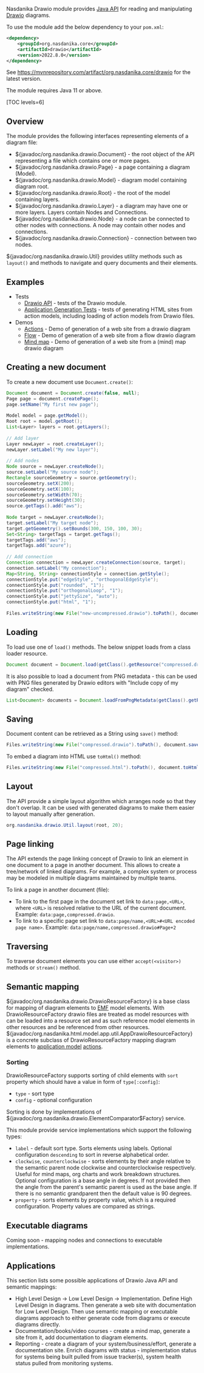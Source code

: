 Nasdanika Drawio module provides [Java API](https://docs.nasdanika.org/modules/core/modules/drawio/apidocs/org.nasdanika.drawio/module-summary.html) for reading and manipulating [Drawio](https://www.diagrams.net/) diagrams.

To use the module add the below dependency to your ``pom.xml``:

```xml
<dependency>
	<groupId>org.nasdanika.core</groupId>
	<artifactId>drawio</artifactId>
	<version>2022.8.0</version>
</dependency>
```

See https://mvnrepository.com/artifact/org.nasdanika.core/drawio for the latest version.

The module requires Java 11 or above.

[TOC levels=6]

## Overview

The module provides the following interfaces representing elements of a diagram file:

* ${javadoc/org.nasdanika.drawio.Document} - the root object of the API representing a file which contains one or more pages.
* ${javadoc/org.nasdanika.drawio.Page} - a page containing a diagram (Model).
* ${javadoc/org.nasdanika.drawio.Model} - diagram model containing diagram root.
* ${javadoc/org.nasdanika.drawio.Root} - the root of the model containing layers.
* ${javadoc/org.nasdanika.drawio.Layer} - a diagram may have one or more layers. Layers contain Nodes and Connections.
* ${javadoc/org.nasdanika.drawio.Node} - a node can be connected to other nodes with connections. A node may contain other nodes and connections.
* ${javadoc/org.nasdanika.drawio.Connection} - connection between two nodes. 

${javadoc/org.nasdanika.drawio.Util} provides utility methods such as ``layout()`` and methods to navigate and query documents and their elements.

## Examples

* Tests
    * [Drawio API](https://github.com/Nasdanika/core/tree/master/drawio/src/test) - tests of the Drawio module.
    * [Application Generation Tests](https://github.com/Nasdanika/html/tree/master/model/app.gen/src/test) - tests of generating HTML sites from action models, including loading of action models from Drawio files.
* Demos
    * [Actions](https://github.com/Nasdanika/demo-drawio-actions) - Demo of generation of a web site from a drawio diagram
    * [Flow](https://github.com/Nasdanika/demo-drawio-flow-actions) - Demo of generation of a web site from a flow drawio diagram
    * [Mind map](https://github.com/Nasdanika/demo-drawio-map) - Demo of generation of a web site from a (mind) map drawio diagram

## Creating a new document

To create a new document use ``Document.create()``:

```java
Document document = Document.create(false, null);
Page page = document.createPage();
page.setName("My first new page");
		
Model model = page.getModel();
Root root = model.getRoot();
List<Layer> layers = root.getLayers();
		
// Add layer
Layer newLayer = root.createLayer();
newLayer.setLabel("My new layer");
				
// Add nodes
Node source = newLayer.createNode();
source.setLabel("My source node");
Rectangle sourceGeometry = source.getGeometry();
sourceGeometry.setX(200);
sourceGeometry.setX(100);
sourceGeometry.setWidth(70);
sourceGeometry.setHeight(30);
source.getTags().add("aws");
				
Node target = newLayer.createNode();
target.setLabel("My target node");
target.getGeometry().setBounds(300, 150, 100, 30);
Set<String> targetTags = target.getTags();
targetTags.add("aws");
targetTags.add("azure");
		
// Add connection 
Connection connection = newLayer.createConnection(source, target);
connection.setLabel("My connection");
Map<String, String> connectionStyle = connection.getStyle();
connectionStyle.put("edgeStyle", "orthogonalEdgeStyle");
connectionStyle.put("rounded", "1");
connectionStyle.put("orthogonalLoop", "1");
connectionStyle.put("jettySize", "auto");
connectionStyle.put("html", "1");
				
Files.writeString(new File("new-uncompressed.drawio").toPath(), document.save(null));
```

## Loading

To load use one of ``load()`` methods. The below snippet loads from a class loader resource.

```java
Document document = Document.load(getClass().getResource("compressed.drawio"));
```

It is also possible to load a document from PNG metadata - this can be used with PNG files generated by Drawio editors with "Include copy of my diagram" checked.

```java
List<Document> documents = Document.loadFromPngMetadata(getClass().getResource("illustration.png"));
```

## Saving

Document content can be retrieved as a String using ``save()`` method:

```java
Files.writeString(new File("compressed.drawio").toPath(), document.save(null));
```

To embed a diagram into HTML use ``toHtml()`` method:

```java
Files.writeString(new File("compressed.html").toPath(), document.toHtml(null, "https://cdn.jsdelivr.net/gh/Nasdanika/drawio@dev/src/main/webapp/js/viewer-static.min.js"));
```

## Layout

The API provide a simple layout algorithm which arranges node so that they don't overlap. 
It can be used with generated diagrams to make them easier to layout manually after generation.

```java
org.nasdanika.drawio.Util.layout(root, 20);
```

## Page linking

The API extends the page linking concept of Drawio to link an element in one document to a page in another document.
This allows to create a tree/network of linked diagrams. For example, a complex system or process may be modeled in multiple diagrams 
maintained by multiple teams.

To link a page in another document (file):

* To link to the first page in the document set link to ``data:page,<URL>``, where ``<URL>`` is resolved relative to the URL of the current document. Example: ``data:page,compressed.drawio``.
* To link to a specific page set link to ``data:page/name,<URL>#<URL encoded page name>``. Example: ``data:page/name,compressed.drawio#Page+2``

## Traversing

To traverse document elements you can use either ``accept(<visitor>)`` methods or ``stream()`` method.

## Semantic mapping

${javadoc/org.nasdanika.drawio.DrawioResourceFactory} is a base class for mapping of diagram elements to [EMF](https://www.eclipse.org/modeling/emf/) model elements. 
With DrawioResourceFactory drawio files are treated as model resources with can be loaded into a resource set and as such reference model elements in other resources and be referenced from other resources.
${javadoc/org.nasdanika.html.model.app.util.AppDrawioResourceFactory} is a concrete subclass of DrawioResourceFactory mapping diagram elements to  [application model](https://docs.nasdanika.org/modules/html/modules/models/modules/app/modules/model/index.html) [actions](https://docs.nasdanika.org/modules/html/modules/models/modules/app/modules/model/Action.html).

### Sorting

DrawioResourceFactory supports sorting of child elements with ``sort`` property which should have a value in form of ``type[:config]``:

* ``type`` - sort type
* ``config`` - optional configuration

Sorting is done by implementations of ${javadoc/org.nasdanika.drawio.ElementComparator$Factory} service.

This module provide service implementations which support the following types:

* ``label`` - default sort type. Sorts elements using labels. Optional configuration ``descending`` to sort in reverse alphabetical order.
* ``clockwise``, ``counterclockwise`` - sorts elements by their angle relative to the semantic parent node clockwise and counterclockwise respectively. Useful for mind maps, org charts and work breakdown structures. Optional configuration is a base angle in degrees. If not provided then the angle from the parent's semantic parent is used as the base angle. If there is no semantic grandparent then the default value is 90 degrees.
* ``property`` - sorts elements by property value, which is a required configuration. Property values are compared as strings.

## Executable diagrams

Coming soon - mapping nodes and connections to executable implementations.

## Applications

This section lists some possible applications of Drawio Java API and semantic mappings:

* High Level Design -> Low Level Design -> Implementation. Define High Level Design in diagrams. Then generate a web site with documentation for Low Level Design. Then use semantic mapping or executable diagrams approach to either generate code from diagrams or execute diagrams directly.
* Documentation/books/video courses - create a mind map, generate a site from it, add documentation to diagram elements.
* Reporting - create a diagram of your system/business/effort, generate a documentation site. Enrich diagrams with status - implementation status for systems being built pulled from issue tracker(s), system health status pulled from monitoring systems.
